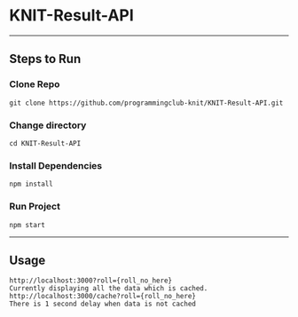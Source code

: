 # KNIT-Result-API
-----------------
## Steps to Run
### Clone Repo
`git clone https://github.com/programmingclub-knit/KNIT-Result-API.git`
### Change directory
`cd KNIT-Result-API`
### Install Dependencies
`npm install`
### Run Project
 `npm start`

----------------
## Usage 
`http://localhost:3000?roll={roll_no_here}` \
```Currently displaying all the data which is cached.```
`http://localhost:3000/cache?roll={roll_no_here}` \
```There is 1 second delay when data is not cached```
